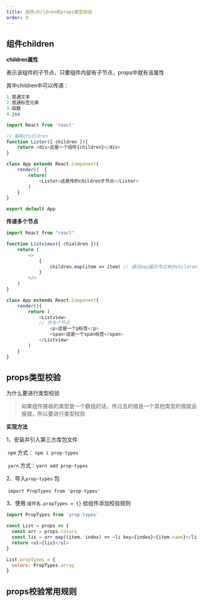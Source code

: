 ```yaml
---
title: 组件children和props类型校验
order: 9
---
```


## 组件children

**children属性**

表示该组件的子节点，只要组件内部有子节点，props中就有该属性

其中children中可以传递：

```js
1.普通文本
2.普通标签元素
3.函数
4.jsx

import React from 'react'

// 解构chidldren
function Lister({ children }){
    return <div>这是一个组件{children}</div>
}

class App extends React.Component{
    render()  {
        return(
            <Lister>这是传的children子节点</Lister>
        )
    }
}

export default App
```

**传递多个节点**

```js
import React from "react"

function Listviews({ chialdren }){
    return (
        <>
            {
                children.map(item => item) // 通过map遍历传过来的children
            }
        </>
    )
}

class App extends React.Component{
    render(){
        return (
            <Listview>
            // 传多个节点
                <p>这是一个p标签</p>
                <span>这是一个span标签</span>
            </Listview>
        )
    }
}
```


## props类型校验

为什么要进行类型校验

> 如果组件接收的类型是一个数组的话，传过去的值是一个其他类型的值就会报错，所以要进行类型校验

**实现方法**

1、安装并引入第三方库包文件

​	``npm`` 方式：  ``npm i prop-types``

​	``yarn`` 方式：``yarn add prop-types``



2、导入`prop-types` 包

​	``import PropTypes from 'prop-types'``



3、使用 `组件名.propTypes = {}` 给组件添加校验规则

```js
import PropTypes from 'prop-types'

const List = props => {
  const arr = props.colors
  const lis = arr.map((item, index) => <li key={index}>{item.name}</li>)
  return <ul>{lis}</ul>
}

List.propTypes = {
  colors: PropTypes.array
}
```



## props校验常用规则











